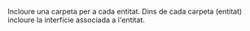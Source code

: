 Incloure una carpeta per a cada entitat. Dins de cada carpeta (entitat) incloure la interfície associada a l'entitat.
